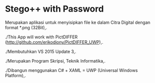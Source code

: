 # Stego++ with Password

Merupakan aplikasi untuk menyisipkan file ke dalam Citra Digital dengan format *.png (32Bit),.

./This App will work with PictDIFFER (http://github.com/erikodiony/PictDIFFER_UWP),.

./Membutuhkan VS 2015 Update 3,.

./Merupakan Program Skripsi, Teknik Informatika,.

./Dibangun menggunakan C# + XAML = UWP (Universal Windows Platform),.
